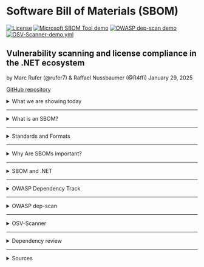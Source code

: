 # Software Bill of Materials (SBOM)

[![License](https://img.shields.io/badge/license-Apache%20License%202.0-blue.svg)](https://github.com/rufer7/sbom-and-license-scanning-tryout/blob/main/LICENSE)
[![Microsoft SBOM Tool demo](https://github.com/rufer7/sbom-and-license-scanning-tryout/actions/workflows/msft-sbom-tool.yml/badge.svg)](https://github.com/rufer7/sbom-and-license-scanning-tryout/actions/workflows/msft-sbom-tool.yml)
[![OWASP dep-scan demo](https://github.com/rufer7/sbom-and-license-scanning-tryout/actions/workflows/owasp-dep-scan.yml/badge.svg)](https://github.com/rufer7/sbom-and-license-scanning-tryout/actions/workflows/owasp-dep-scan.yml)
[![OSV-Scanner-demo.yml](https://github.com/rufer7/sbom-and-license-scanning-tryout/actions/workflows/osv-scanner.yml/badge.svg)](https://github.com/rufer7/sbom-and-license-scanning-tryout/actions/workflows/osv-scanner.yml)

## Vulnerability scanning and license compliance in the .NET ecosystem

by Marc Rufer (@rufer7) & Raffael Nussbaumer (@R4ffi)
January 29, 2025

[GitHub repository](https://github.com/rufer7/sbom-and-license-scanning-tryout)

<details>
<summary>What we are showing today</summary>

- What SBOM is and why you should consider using it
- How you create an SBOM for your .NET application
- How you can keep track of your SBOMS with OWASP Dependency Track and/or GitHub

</details>

---

<details>
<summary>What is an SBOM?</summary>

A Software Bill of Materials (SBOM) is a formal record containing the details and
**supply chain relationships** of various components used in building software.
These components, including libraries and modules, can be open source or proprietary,
free or paid, and the data can be widely available or access-restricted.

</details>

---

<details>
<summary>Standards and Formats</summary>

To ensure SBOMs are interoperable and easily exchangeable, standardized formats are used:

1. **SPDX** (Software Package Data Exchange): A standard supported by the Linux Foundation
2. **CycloneDX**: A lightweight format specifically designed for security use cases
3. **SWID Tags** (Software Identification Tags): A ISO standard for software identification

</details>

---

<details>
<summary>Why Are SBOMs important?</summary>

1. **Transparency**:

   - They provide a clear view of all software components, especially useful when using third-party or open-source dependencies.

2. **Security Management**:

   - SBOMs help identify vulnerabilities in components, allowing organizations to assess and mitigate risks such as zero-day vulnerabilities more effectively.

3. **Compliance**:

   - Documenting software licenses ensures companies meet licensing requirements and avoid legal complications.

</details>

---

<details>
<summary>SBOM and .NET</summary>

- [CycloneDX module for .NET](https://github.com/CycloneDX/cyclonedx-dotnet)
  ```powershell
  dotnet tool install --global CycloneDX
  dotnet CycloneDX YourSolution.sln -o /output/path
  ```
- [GitHub action to generate a CycloneDX SBOM for .NET](https://github.com/CycloneDX/gh-dotnet-generate-sbom)
  ```
  - name: Generate XML SBOM
    uses: CycloneDX/gh-dotnet-generate-sbom@v1
    with:
      path: ./CycloneDX.sln
      github-bearer-token: ${{ secrets.GITHUB_TOKEN }}
  ```

</details>

---

<details>
<summary>OWASP Dependency Track</summary>

OWASP Dependency-Track is a powerful tool for managing software dependencies and their vulnerabilities. It automates SBOM ingestion, scans for risks, tracks vulnerabilities, and ensures compliance, boosting supply chain security.

Can be easily operated on Azure and OIDC integration is also available. Terraform files for the setup can be found under `/deploy`.
Operation with recommended settings costs at least 100$/month.

```mermaid
architecture-beta
  group dtrack(cloud)[OWASP Dependency Track]

  service frontend(internet)[Dependency Track Frontend] in dtrack
  service backend(server)[Dependency Track API Server] in dtrack
  service db(database)[Postgres Database] in dtrack

  frontend:R --> L:backend
  backend:R --> L:db
```

</details>

---

<details>
<summary>OWASP dep-scan</summary>

OWASP dep-scan is a next-generation security and risk audit tool based on known vulnerabilities, advisories, and license limitations for project dependencies.
Both local repositories and container images are supported as the input, and the tool is ideal for integration with ASPM/VM platforms and in CI environments.

For more details see [here](https://depscan.readthedocs.io/)

> [!TIP]
> You should plan enough time for the setup - in my experience, it is a little more complicated/expensive for .NET projects and solutions.

</details>

---

<details>
<summary>OSV-Scanner</summary>

OSV-Scanner is a tool that checks your software against the Google Open Source Vulnerabilities (OSV) database.
It is a lightweight, easy-to-use tool that can be integrated into your CI/CD pipeline to ensure your software is free of known vulnerabilities.

For more details see [here](https://google.github.io/osv-scanner/)

</details>

---

<details>
<summary>Dependency review</summary>

Dependency review lets you catch insecure dependencies before you introduce them to your environment, and provides information on license, dependents, and age of dependencies.

See [here](https://docs.github.com/en/code-security/supply-chain-security/understanding-your-software-supply-chain/about-dependency-review) for more details

</details>

---

<details>
<summary>Sources</summary>

- https://www.cisa.gov/
- https://docs.github.com/en/code-security/supply-chain-security/understanding-your-software-supply-chain/about-dependency-review

</details>
